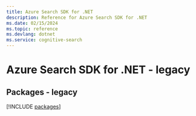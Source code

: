 ```yaml
---
title: Azure Search SDK for .NET
description: Reference for Azure Search SDK for .NET
ms.date: 02/15/2024
ms.topic: reference
ms.devlang: dotnet
ms.service: cognitive-search
---
```

# Azure Search SDK for .NET - legacy
## Packages - legacy
[!INCLUDE [packages](search-index.md)]